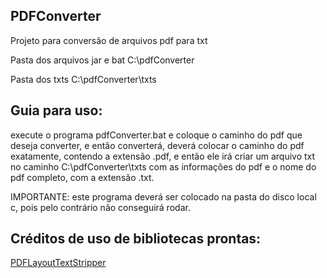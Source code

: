 ## PDFConverter

Projeto para conversão de arquivos pdf para txt

Pasta dos arquivos jar e bat C:\pdfConverter

Pasta dos txts C:\pdfConverter\txts

## Guia para uso:
execute o programa pdfConverter.bat e coloque o caminho do pdf que deseja converter, e então converterá, deverá colocar o caminho do pdf exatamente, contendo a extensão .pdf, e então ele irá criar um arquivo txt no caminho C:\pdfConverter\txts com as informações do pdf e o nome do pdf completo, com a extensão .txt.

IMPORTANTE: este programa deverá ser colocado na pasta do disco local c, pois pelo contrário não conseguirá rodar.

## Créditos de uso de bibliotecas prontas:

[PDFLayoutTextStripper](https://github.com/JonathanLink/PDFLayoutTextStripper)
